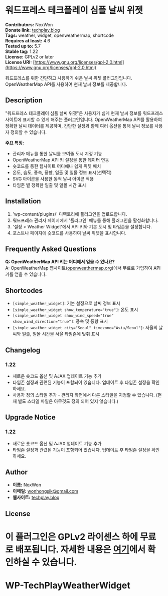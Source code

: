 # 워드프레스 테크플레이 심플 날씨 위젯

**Contributors:** NoxWon  
**Donate link:** [techplay.blog](https://techplay.blog)  
**Tags:** weather, widget, openweathermap, shortcode  
**Requires at least:** 4.6  
**Tested up to:** 5.7  
**Stable tag:** 1.22  
**License:** GPLv2 or later  
**License URI:** [https://www.gnu.org/licenses/gpl-2.0.html](https://www.gnu.org/licenses/gpl-2.0.html)

워드프레스를 위한 간단하고 사용하기 쉬운 날씨 위젯 플러그인입니다. OpenWeatherMap API를 사용하여 현재 날씨 정보를 제공합니다.

## Description

"워드프레스 테크플레이 심플 날씨 위젯"은 사용자가 쉽게 현재 날씨 정보를 워드프레스 사이트에 표시할 수 있게 해주는 플러그인입니다. OpenWeatherMap API를 활용하여 정확한 날씨 데이터를 제공하며, 간단한 설정과 함께 여러 옵션을 통해 날씨 정보를 사용자 정의할 수 있습니다.

**주요 특징:**
- 관리자 메뉴를 통한 날씨를 보여줄 도시 지정 기능
- OpenWeatherMap API 키 설정을 통한 데이터 연동
- 숏코드를 통한 웹사이트 어디에나 쉽게 위젯 배치
- 온도, 습도, 풍속, 풍향, 일출 및 일몰 정보 표시(선택적)
- SVG 아이콘을 사용한 동적 날씨 아이콘 적용
- 타임존 별 정확한 일출 및 일몰 시간 표시

## Installation

1. 'wp-content/plugins/' 디렉토리에 플러그인을 업로드합니다.
2. 워드프레스 관리자 페이지에서 '플러그인' 메뉴를 통해 플러그인을 활성화합니다.
3. '설정 > Weather Widget'에서 API 키와 기본 도시 및 타임존을 설정합니다.
4. 포스트나 페이지에 숏코드를 사용하여 날씨 위젯을 표시합니다.

## Frequently Asked Questions

**Q: OpenWeatherMap API 키는 어디에서 얻을 수 있나요?**  
A: OpenWeatherMap 웹사이트([openweathermap.org](https://openweathermap.org))에서 무료로 가입하여 API 키를 얻을 수 있습니다.

## Shortcodes

- `[simple_weather_widget]`: 기본 설정으로 날씨 정보 표시
- `[simple_weather_widget show_temperature="true"]`: 온도 표시
- `[simple_weather_widget show_wind_speed="true" show_wind_direction="true"]`: 풍속 및 풍향 표시
- `[simple_weather_widget city="Seoul" timezone="Asia/Seoul"]`: 서울의 날씨와 일출, 일몰 시간을 서울 타임존에 맞춰 표시

## Changelog

### 1.22
- 새로운 숏코드 옵션 및 AJAX 업데이트 기능 추가
- 타임존 설정과 관련된 기능이 포함되어 있습니다. 업데이트 후 타임존 설정을 확인하세요.
- 사용자 정의 스타일 추가 - 관리자 화면에서 다른 스타일을 지정할 수 있습니다. (현재 별도 스타일 파일은 아무것도 정의 되어 있지 않습니다.)

## Upgrade Notice

### 1.22
- 새로운 숏코드 옵션 및 AJAX 업데이트 기능 추가
- 타임존 설정과 관련된 기능이 포함되어 있습니다. 업데이트 후 타임존 설정을 확인하세요.

## Author

- **이름:** NoxWon
- **이메일:** [wonhongsik@gmail.com](mailto:wonhongsik@gmail.com)
- **웹사이트:** [techplay.blog](https://techplay.blog)

## License

이 플러그인은 GPLv2 라이센스 하에 무료로 배포됩니다. 자세한 내용은 [여기](https://www.gnu.org/licenses/gpl-2.0.html)에서 확인하실 수 있습니다.
=======
# WP-TechPlayWeatherWidget
